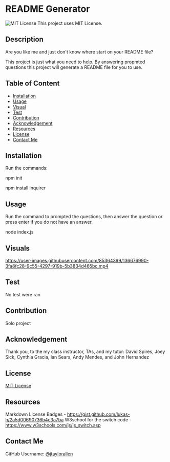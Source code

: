 # README Generator
  ![MIT License](https://img.shields.io/apm/l/atomic-design-ui.svg?)
  This project uses MIT License.
  
  ## Description
  
  Are you like me and just don't know where start on your README file?

  This project is just what you need to help. By answering propmted questions this project will generate a README file for you to use.

  <!-- [URL] -->

  ## Table of Content
  
  * [Installation](#installation)  
  * [Usage](#usage)
  * [Visual](#visual)  
  * [Test](#test)
  * [Contribution](#contribution) 
  * [Acknowledgement](#acknowledgement)
  * [Resources](#resources)
  * [License](#license) 
  * [Contact Me](#contactme)  
  
  ## Installation
  
  Run the commands:  
  
  npm init

  npm install inquirer
  
  ## Usage
  
  Run the command to prompted the questions, then answer the question or press enter if you do not have an answer.  
  
  node index.js

  ## Visuals

  https://user-images.githubusercontent.com/85364399/136676990-3fa8fc28-9c55-4297-919b-5b3834d465bc.mp4


  ## Test
  
  No test were ran
  
  ## Contribution

  Solo project

  ## Acknowledgement

  Thank you, to the my class instructor, TAs, and my tutor: David Spires, Joey Sick, Cynthia Gracia, Ian Sears, Andy Mendes, and John Hernandez

  ## License
  
  [MIT License](https://github.com/tterb/atomic-design-ui/blob/master/LICENSEs)

  ## Resources

   Markdown License Badges - https://gist.github.com/lukas-h/2a5d00690736b4c3a7ba
   W3school for the switch code - https://www.w3schools.com/js/js_switch.asp
  
  ## Contact Me
  
  GitHub Username: [@jtaylorallen](https://github.com/jtaylorallen)  
   
  

